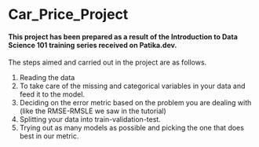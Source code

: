 # Car_Price_Project

#### This project has been prepared as a result of the Introduction to Data Science 101 training series received on Patika.dev.
The steps aimed and carried out in the project are as follows.
1) Reading the data
2) To take care of the missing and categorical variables in your data and feed it to the model.
3) Deciding on the error metric based on the problem you are dealing with (like the RMSE-RMSLE we saw in the tutorial)
4) Splitting your data into train-validation-test.
5) Trying out as many models as possible and picking the one that does best in our metric.
